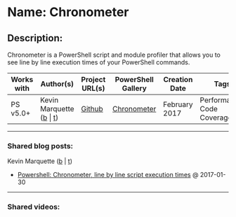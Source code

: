 # Name: Chronometer

## Description:
Chronometer is a PowerShell script and module profiler that allows you to see line by line execution times of your PowerShell commands.

| Works with | Author(s) | Project URL(s) | PowerShell Gallery | Creation Date | Tags |
|------------|--------|-------------------|--------------------|---------------|------|
| PS v5.0+ | Kevin Marquette (<a href="https://kevinmarquette.github.io/blog/?utm_source=PowerShellModulesCentral&utm_medium=markdown" target="_blank">b</a> \| <a href="https://twitter.com/kevinmarquette" target="_blank">t</a>) | [Github](https://github.com/KevinMarquette/Chronometer) | [Chronometer](https://www.powershellgallery.com/packages/Chronometer) | February 2017 | Performance, Code Coverage |

____
### Shared blog posts:
Kevin Marquette (<a href="https://kevinmarquette.github.io/blog/?utm_source=PowerShellModulesCentral&utm_medium=markdown" target="_blank">b</a> \| <a href="https://twitter.com/kevinmarquette" target="_blank">t</a>)
- [Powershell: Chronometer, line by line script execution times](https://kevinmarquette.github.io/2017-02-05-Powershell-Chronometer-line-by-line-script-execution-times/?utm_source=PowerShellModuleCentral&utm_medium=markdown) @ 2017-01-30

____
### Shared videos:



